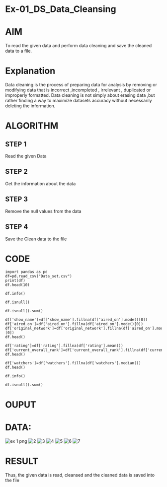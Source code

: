 # Ex-01_DS_Data_Cleansing
# AIM
To read the given data and perform data cleaning and save the cleaned data to a file.

# Explanation
Data cleaning is the process of preparing data for analysis by removing or modifying data that is incorrect ,incompleted , irrelevant , duplicated or improperly formatted. Data cleaning is not simply about erasing data ,but rather finding a way to maximize datasets accuracy without necessarily deleting the information.

# ALGORITHM
## STEP 1
Read the given Data

## STEP 2
Get the information about the data

## STEP 3
Remove the null values from the data

## STEP 4
Save the Clean data to the file

# CODE
```
import pandas as pd
df=pd.read_csv("Data_set.csv")
print(df)
df.head(10)

df.info()

df.isnull()

df.isnull().sum()

df['show_name']=df['show_name'].fillna(df['aired_on'].mode()[0])
df['aired_on']=df['aired_on'].fillna(df['aired_on'].mode()[0])
df['original_network']=df['original_network'].fillna(df['aired_on'].mode()[0])
df.head()

df['rating']=df['rating'].fillna(df['rating'].mean())
df['current_overall_rank']=df['current_overall_rank'].fillna(df['current_overall_rank'].mean())
df.head()

df['watchers']=df['watchers'].fillna(df['watchers'].median())
df.head()

df.info()

df.isnull().sum()

```
# OUPUT
# DATA:

![ex 1 png](https://user-images.githubusercontent.com/119559827/227534422-37ce09c4-d4c2-4587-b797-53f477dad7de.png)
![2](https://user-images.githubusercontent.com/119559827/227535217-04ef81ee-f09f-4e9c-86b5-ba46f2bfd923.png)
![3](https://user-images.githubusercontent.com/119559827/227535419-72881ada-ac4e-4592-a73c-9629c963f295.png)
![4](https://user-images.githubusercontent.com/119559827/227535551-87e006fd-33a2-4f41-bfe0-ead15eaecfe0.png)
![5](https://user-images.githubusercontent.com/119559827/227535598-cd2855a0-6c4a-4bd8-99c4-ff111375524d.png)
![6](https://user-images.githubusercontent.com/119559827/227535645-ab1efac7-d4fb-4079-8866-4f9786539212.png)
![7](https://user-images.githubusercontent.com/119559827/227535676-50e121f4-4eda-4562-bfeb-29f841b11e10.png)

# RESULT
Thus, the given data is read, cleansed and the cleaned data is saved into the file



